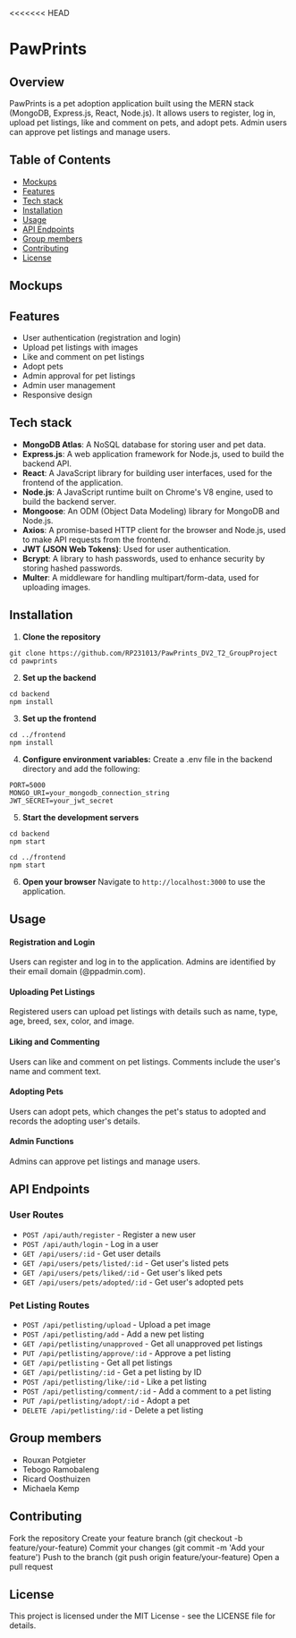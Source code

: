 <<<<<<< HEAD
# PawPrints
## Overview

PawPrints is a pet adoption application built using the MERN stack (MongoDB, Express.js, React, Node.js). It allows users to register, log in, upload pet listings, like and comment on pets, and adopt pets. Admin users can approve pet listings and manage users.

## Table of Contents
- [Mockups](#mockups)
- [Features](#features)
- [Tech stack](#tech-stack)
- [Installation](#installation)
- [Usage](#usage)
- [API Endpoints](#api-endpoints)
- [Group members](#Group-members)
- [Contributing](#contributing)
- [License](#license)

## Mockups


## Features

- User authentication (registration and login)
- Upload pet listings with images
- Like and comment on pet listings
- Adopt pets
- Admin approval for pet listings
- Admin user management
- Responsive design

## Tech stack
- **MongoDB Atlas**: A NoSQL database for storing user and pet data.
- **Express.js**: A web application framework for Node.js, used to build the backend API.
- **React**: A JavaScript library for building user interfaces, used for the frontend of the application.
- **Node.js**: A JavaScript runtime built on Chrome's V8 engine, used to build the backend server.
- **Mongoose**: An ODM (Object Data Modeling) library for MongoDB and Node.js.
- **Axios**: A promise-based HTTP client for the browser and Node.js, used to make API requests from the frontend.
- **JWT (JSON Web Tokens)**: Used for user authentication.
- **Bcrypt**: A library to hash passwords, used to enhance security by storing hashed passwords.
- **Multer**: A middleware for handling multipart/form-data, used for uploading images.

## Installation

1. **Clone the repository**
```
git clone https://github.com/RP231013/PawPrints_DV2_T2_GroupProject
cd pawprints 
```

2. **Set up the backend**
```
cd backend
npm install
```

3. **Set up the frontend**
```
cd ../frontend
npm install
```

4. **Configure environment variables:**
Create a .env file in the backend directory and add the following:
```
PORT=5000
MONGO_URI=your_mongodb_connection_string
JWT_SECRET=your_jwt_secret
```

5. **Start the development servers**
```
cd backend
npm start
```

```
cd ../frontend
npm start
```

6. **Open your browser**
Navigate to `http://localhost:3000` to use the application.

## Usage
#### Registration and Login

Users can register and log in to the application. Admins are identified by their email domain (@ppadmin.com).

#### Uploading Pet Listings

Registered users can upload pet listings with details such as name, type, age, breed, sex, color, and image.

#### Liking and Commenting

Users can like and comment on pet listings. Comments include the user's name and comment text.

#### Adopting Pets

Users can adopt pets, which changes the pet's status to adopted and records the adopting user's details.

#### Admin Functions

Admins can approve pet listings and manage users.

## API Endpoints

### User Routes

- `POST /api/auth/register` - Register a new user
- `POST /api/auth/login` - Log in a user
- `GET /api/users/:id` - Get user details
- `GET /api/users/pets/listed/:id` - Get user's listed pets
- `GET /api/users/pets/liked/:id` - Get user's liked pets
- `GET /api/users/pets/adopted/:id` - Get user's adopted pets

### Pet Listing Routes

- `POST /api/petlisting/upload` - Upload a pet image
- `POST /api/petlisting/add` - Add a new pet listing
- `GET /api/petlisting/unapproved` - Get all unapproved pet listings
- `PUT /api/petlisting/approve/:id` - Approve a pet listing
- `GET /api/petlisting` - Get all pet listings
- `GET /api/petlisting/:id` - Get a pet listing by ID
- `POST /api/petlisting/like/:id` - Like a pet listing
- `POST /api/petlisting/comment/:id` - Add a comment to a pet listing
- `PUT /api/petlisting/adopt/:id` - Adopt a pet
- `DELETE /api/petlisting/:id` - Delete a pet listing



## Group members
- Rouxan Potgieter
- Tebogo Ramobaleng
- Ricard Oosthuizen
- Michaela Kemp

## Contributing

Fork the repository
Create your feature branch (git checkout -b feature/your-feature)
Commit your changes (git commit -m 'Add your feature')
Push to the branch (git push origin feature/your-feature)
Open a pull request

## License

This project is licensed under the MIT License - see the LICENSE file for details.
